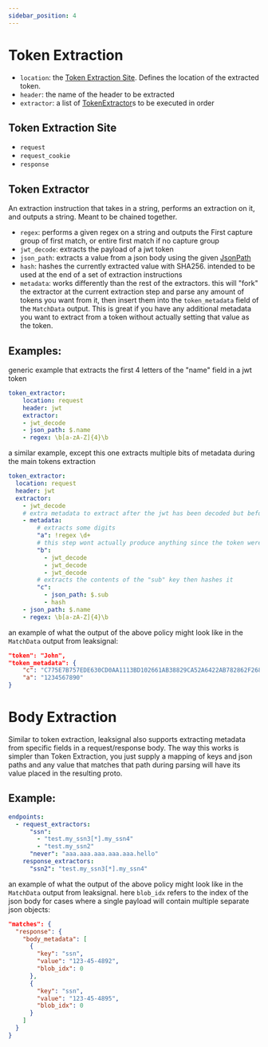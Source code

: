 ```yaml
---
sidebar_position: 4
---
```


# Token Extraction

- `location`: the [Token Extraction Site](#Token%20Extraction%20Site). Defines the location of the extracted token.
- `header`: the name of the header to be extracted
- `extractor`: a list of [TokenExtractor](#Token%20Extractor)s to be executed in order


## Token Extraction Site
- `request`
- `request_cookie`
- `response`


## Token Extractor

An extraction instruction that takes in a string, performs an extraction on it, and outputs a string. Meant to be chained together.

- `regex`: performs a given regex on a string and outputs the First capture group of first match, or entire first match if no capture group
- `jwt_decode`: extracts the payload of a jwt token
- `json_path`: extracts a value from a json body using the given [JsonPath](https://goessner.net/articles/JsonPath/)
- `hash`: hashes the currently extracted value with SHA256. intended to be used at the end of a set of extraction instructions
- `metadata`: works differently than the rest of the extractors. this will "fork" the extractor at the current extraction step and parse any amount of tokens you want from it, then insert them into the `token_metadata` field of the `MatchData` output. This is great if you have any additional metadata you want to extract from a token without actually setting that value as the token.


## Examples:
generic example that extracts the first 4 letters of the "name" field in a jwt token
``` yaml
token_extractor:
    location: request
    header: jwt
    extractor:
    - jwt_decode
    - json_path: $.name
    - regex: \b[a-zA-Z]{4}\b
```

a similar example, except this one extracts multiple bits of metadata during the main tokens extraction

```yaml
token_extractor:
  location: request
  header: jwt
  extractor:
    - jwt_decode
    # extra metadata to extract after the jwt has been decoded but before the rest of the token is extracted
    - metadata:
        # extracts some digits
        "a": !regex \d+
        # this step wont actually produce anything since the token were operating over will fail multiple jwt_decodes
        "b":
          - jwt_decode
          - jwt_decode
          - jwt_decode
        # extracts the contents of the "sub" key then hashes it
        "c":
          - json_path: $.sub
          - hash
    - json_path: $.name
    - regex: \b[a-zA-Z]{4}\b
```

an example of what the output of the above policy might look like in the `MatchData` output from leaksignal:
```json
"token": "John",
"token_metadata": {
    "c": "C775E7B757EDE630CD0AA1113BD102661AB38829CA52A6422AB782862F268646",
    "a": "1234567890"
}
```

# Body Extraction

Similar to token extraction, leaksignal also supports extracting metadata from specific fields in a request/response body. The way this works is simpler than Token Extraction, you just supply a mapping of keys and json paths and any value that matches that path during parsing will have its value placed in the resulting proto.

## Example:

```yaml
endpoints:
  - request_extractors:
      "ssn":
        - "test.my_ssn3[*].my_ssn4"
        - "test.my_ssn2"
      "never": "aaa.aaa.aaa.aaa.aaa.hello"
    response_extractors:
      "ssn2": "test.my_ssn3[*].my_ssn4"
```

an example of what the output of the above policy might look like in the `MatchData` output from leaksignal. here `blob_idx` refers to the index of the json body for cases where a single payload will contain multiple separate json objects:
```json
"matches": {
  "response": {
    "body_metadata": [
      {
        "key": "ssn",
        "value": "123-45-4892",
        "blob_idx": 0
      },
      {
        "key": "ssn",
        "value": "123-45-4895",
        "blob_idx": 0
      }
    ]
  }
}
```